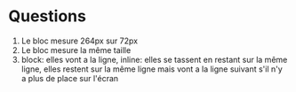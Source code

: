 # Questions

1. Le bloc mesure 264px sur 72px
2. Le bloc mesure la même taille
3. block: elles vont a la ligne, inline: elles se tassent en restant sur la même ligne, elles restent sur la même ligne mais vont a la ligne suivant s'il n'y a plus de place sur l'écran
